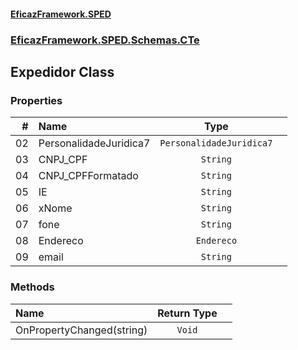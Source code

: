 #### [EficazFramework.SPED](EficazFrameworkSPED.md 'EficazFramework SPED')
### [EficazFramework.SPED.Schemas.CTe](EficazFramework.SPED.Schemas.CTe.md 'EficazFramework.SPED.Schemas.CTe')

## Expedidor Class
### Properties

| # | Name | Type | |
| ---: | :--- | :---: | :--- |
| 02 | PersonalidadeJuridica7 | `PersonalidadeJuridica7` |  |
| 03 | CNPJ_CPF | `String` |  |
| 04 | CNPJ_CPFFormatado | `String` |  |
| 05 | IE | `String` |  |
| 06 | xNome | `String` |  |
| 07 | fone | `String` |  |
| 08 | Endereco | `Endereco` |  |
| 09 | email | `String` |  |
### Methods

| Name | Return Type | |
| :--- | :---: | :--- |
| OnPropertyChanged(string) | `Void` |  |
